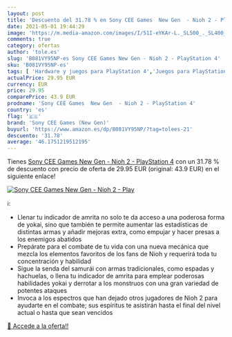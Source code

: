 ```yaml
---
layout: post
title: 'Descuento del 31.78 % en Sony CEE Games  New Gen  - Nioh 2 - Play'
date: 2021-05-01 19:44:29
image: 'https://m.media-amazon.com/images/I/51I-eYKAr-L._SL500_._SL400_.jpg'
comments: true
category: ofertas
author: 'tole.es'
slug: 'B081VY95NP-es Sony CEE Games New Gen - Nioh 2 - PlayStation 4'
sku: 'B081VY95NP-es'
tags: [ 'Hardware y juegos para PlayStation 4','Juegos para PlayStation 4','Videojuegos','playstation','sony cee games (new gen)', ]
actualPrice: 29.95 EUR
currency: EUR
price: 29.95
comparePrice: 43.9 EUR
prodname: 'Sony CEE Games  New Gen  - Nioh 2 - PlayStation 4'
country: 'es'
flag: '🇪🇸'
brand: 'Sony CEE Games (New Gen)'
buyurl: 'https://www.amazon.es/dp/B081VY95NP/?tag=tolees-21'
descuento: '31.78'
average: '46.1751219512195'
---
```


Tienes [Sony CEE Games  New Gen  - Nioh 2 - PlayStation 4](https://www.amazon.es/dp/B081VY95NP/?tag=tolees-21) con un 31.78 % de descuento con precio de oferta de 29.95 EUR (original: 43.9 EUR) en el siguiente enlace!

[![Sony CEE Games  New Gen  - Nioh 2 - Play](https://m.media-amazon.com/images/I/51I-eYKAr-L._SL500_._SL400_.jpg)](https://www.amazon.es/dp/B081VY95NP/?tag=tolees-21)

ℹ️:

- Llenar tu indicador de amrita no solo te da acceso a una poderosa forma de yokai, sino que también te permite aumentar las estadísticas de distintas armas y añadir mejoras extra, como empujar y hacer presas a los enemigos abatidos
- Prepárate para el combate de tu vida con una nueva mecánica que mezcla los elementos favoritos de los fans de Nioh y requerirá toda tu concentración y habilidad
- Sigue la senda del samurái con armas tradicionales, como espadas y hachuelas, o llena tu indicador de amrita para emplear poderosas habilidades yokai y derrotar a los monstruos con una gran variedad de potentes ataques
- Invoca a los espectros que han dejado otros jugadores de Nioh 2 para ayudarte en el combate; sus espíritus te asistirán hasta el final del nivel actual o hasta que sean vencidos

[🛒 Accede a la oferta!!](https://www.amazon.es/dp/B081VY95NP/?tag=tolees-21)
